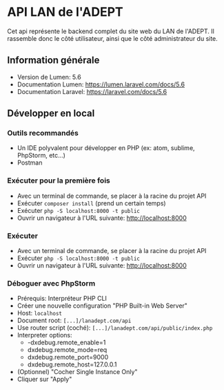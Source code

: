 # API LAN de l'ADEPT

Cet api représente le backend complet du site web du LAN de l'ADEPT. Il rassemble donc le côté utilisateur, ainsi que le côté administrateur du site.

## Information générale

 - Version de Lumen: 5.6
 - Documentation Lumen: https://lumen.laravel.com/docs/5.6 
 - Documentation Laravel: https://laravel.com/docs/5.6


## Développer en local

### Outils recommandés

 - Un IDE polyvalent pour développer en PHP (ex: atom, sublime, PhpStorm, etc...)
 - Postman

### Exécuter pour la première fois

 - Avec un terminal de commande, se placer à la racine du projet API
 - Exécuter `composer install` (prend un certain temps)
 - Exécuter `php -S localhost:8000 -t public`
 - Ouvrir un navigateur à l'URL suivante: [http://localhost:8000](http://localhost:8000)

### Exécuter
 - Avec un terminal de commande, se placer à la racine du projet API
 - Exécuter `php -S localhost:8000 -t public`
 - Ouvrir un navigateur à l'URL suivante: [http://localhost:8000](http://localhost:8000)

### Déboguer avec PhpStorm

 - Prérequis: Interpréteur PHP CLI
 - Créer une nouvelle configuration "PHP Built-in Web Server"
 - Host: `localhost`
 - Document root: `[...]/lanadept.com/api`
 - Use router script (coché): `[...]/lanadept.com/api/public/index.php`
- Interpreter options:
  - -dxdebug.remote_enable=1
  - dxdebug.remote_mode=req
  - dxdebug.remote_port=9000
  - dxdebug.remote_host=127.0.0.1
 - (Optionnel) "Cocher Single Instance Only"
 - Cliquer sur "Apply"
